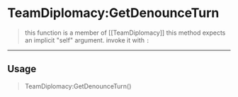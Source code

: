 # TeamDiplomacy:GetDenounceTurn
> this function is a member of [[TeamDiplomacy]]
> this method expects an implicit "self" argument. invoke it with `:`
-----
## Usage
> TeamDiplomacy:GetDenounceTurn()

